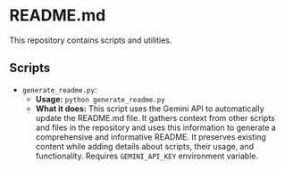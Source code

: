 # README.md

This repository contains scripts and utilities.

## Scripts

*   `generate_readme.py`:
    *   **Usage:** `python generate_readme.py`
    *   **What it does:** This script uses the Gemini API to automatically update the README.md file. It gathers context from other scripts and files in the repository and uses this information to generate a comprehensive and informative README. It preserves existing content while adding details about scripts, their usage, and functionality. Requires `GEMINI_API_KEY` environment variable.